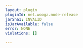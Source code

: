 ```yaml
---
layout: plugin
pluginId: net.wooga.node-release
jarSha1: INVALID
isJarAvailable: false
error: NONE
violations: []

---
```

